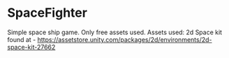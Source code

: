 # SpaceFighter
Simple space ship game. Only free assets used.
Assets used: 2d Space kit found at - https://assetstore.unity.com/packages/2d/environments/2d-space-kit-27662
